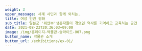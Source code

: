 ```yaml
---
weight: 3
upper_message: 세계 시민과 함께 외치는,
title: 여성 인권 평화
sub_title: 일본군 '위안부'생존자들이 겪었던 역사를 기억하고 교육하는 공간
date: 2021-08-23T20:36:03+09:00
image: /img/홈페이지-박물관-슬라이드-007.png
button_name: 박물관 소개
button_url: /exhibitions/ex-01/
---
```

